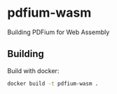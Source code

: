 # pdfium-wasm

Building PDFium for Web Assembly

## Building

Build with docker:

```bash
docker build -t pdfium-wasm .
```
